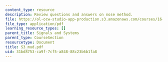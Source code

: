 ```yaml
---
content_type: resource
description: Review questions and answers on nose method.
file: https://ol-ocw-studio-app-production.s3.amazonaws.com/courses/16-01-unified-engineering-i-ii-iii-iv-fall-2005-spring-2006/31bd8753ca9f7cf5a84888c23b6b1fa8_S3_mud.pdf
file_type: application/pdf
learning_resource_types: []
parent_title: Signals and Systems
parent_type: CourseSection
resourcetype: Document
title: S3_mud.pdf
uid: 31bd8753-ca9f-7cf5-a848-88c23b6b1fa8
---
```

